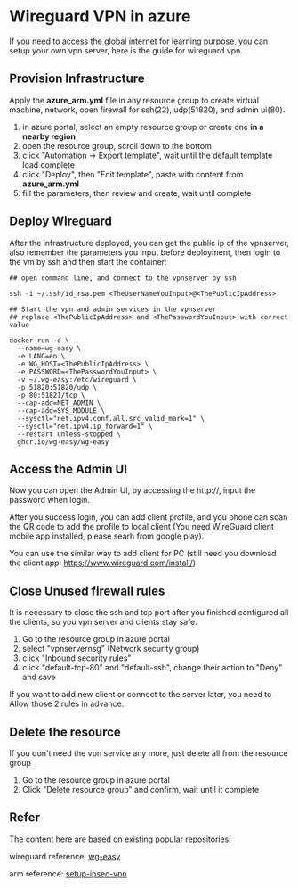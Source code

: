 # Wireguard VPN in azure

If you need to access the global internet for learning purpose, you can setup your own vpn server, here is the guide for wireguard vpn.

## Provision Infrastructure
Apply the **azure_arm.yml** file in any resource group to create virtual machine, network, open firewall for ssh(22), udp(51820), and admin ui(80).

1. in azure portal, select an empty resource group or create one **in a nearby region**
2. open the resource group, scroll down to the bottom
3. click "Automation -> Export template", wait until the default template load complete
4. click "Deploy", then "Edit template", paste with content from **azure_arm.yml**
5. fill the parameters, then review and create, wait until complete

## Deploy Wireguard

After the infrastructure deployed, you can get the public ip of the vpnserver, also remember the parameters you input before deployment, then login to the vm by ssh and then start the container:

```
## open command line, and connect to the vpnserver by ssh

ssh -i ~/.ssh/id_rsa.pem <TheUserNameYouInput>@<ThePublicIpAddress>
```

```
## Start the vpn and admin services in the vpnserver
## replace <ThePublicIpAddress> and <ThePasswordYouInput> with correct value

docker run -d \
  --name=wg-easy \
  -e LANG=en \
  -e WG_HOST=<ThePublicIpAddress> \
  -e PASSWORD=<ThePasswordYouInput> \
  -v ~/.wg-easy:/etc/wireguard \
  -p 51820:51820/udp \
  -p 80:51821/tcp \
  --cap-add=NET_ADMIN \
  --cap-add=SYS_MODULE \
  --sysctl="net.ipv4.conf.all.src_valid_mark=1" \
  --sysctl="net.ipv4.ip_forward=1" \
  --restart unless-stopped \
  ghcr.io/wg-easy/wg-easy
  ```

## Access the Admin UI

Now you can open the Admin UI, by accessing the http://<ThePublicIpAddress>, input the password when login.

After you success login, you can add client profile, and you phone can scan the QR code to add the profile to local client (You need WireGuard client mobile app installed, please searh from google play).

You can use the similar way to add client for PC (still need you download the client app: https://www.wireguard.com/install/)

## Close Unused firewall rules

It is necessary to close the ssh and tcp port after you finished configured all the clients, so you vpn server and clients stay safe.

1. Go to the resource group in azure portal
2. select "vpnservernsg" (Network security group)
3. click "Inbound security rules"
4. click "default-tcp-80" and "default-ssh", change their action to "Deny" and save

If you want to add new client or connect to the server later, you need to Allow those 2 rules in advance.

## Delete the resource

If you don't need the vpn service any more, just delete all from the resource group

1. Go to the resource group in azure portal
2. Click "Delete resource group" and confirm, wait until it complete


## Refer

The content here are based on existing popular repositories:

wireguard reference: [wg-easy](https://github.com/wg-easy/wg-easy)

arm reference: [setup-ipsec-vpn](https://github.com/hwdsl2/setup-ipsec-vpn)
